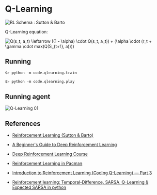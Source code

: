 # Q-Learning

![RL Schema : Sutton & Barto](https://github.com/rdenadai/AI-Study-Notebooks/tree/master/images/simple_RL_schema.png?raw=true)

Q-Learning equation:

<img src="https://latex.codecogs.com/svg.latex?Q(s_t,&space;a_t)&space;\leftarrow&space;((1&space;-&space;\alpha)&space;\cdot&space;Q(s_t,&space;a_t))&space;&plus;&space;(\alpha&space;\cdot&space;(r_t&space;&plus;&space;\gamma&space;\cdot&space;max(Q(S_{t&plus;1},&space;a))))" title="Q(s_t, a_t) \leftarrow ((1 - \alpha) \cdot Q(s_t, a_t)) + (\alpha \cdot (r_t + \gamma \cdot max(Q(S_{t+1}, a))))" />


## Running

```bash
$> python -m code.qlearning.train
```

```bash
$> python -m code.qlearning.play
```

## Running agent

![Q-Learning 01](https://github.com/rdenadai/AI-Study-Notebooks/tree/master/images/qlearning_01.gif?raw=true)


## References

 - [Reinforcement Learning (Sutton & Barto)](http://incompleteideas.net/book/RLbook2018.pdf)

 - [A Beginner's Guide to Deep Reinforcement Learning](https://skymind.ai/wiki/deep-reinforcement-learning)

 - [Deep Reinforcement Learning Course](https://simoninithomas.github.io/Deep_reinforcement_learning_Course/)

 - [Reinforcement Learning in Pacman](http://cs229.stanford.edu/proj2017/final-reports/5241109.pdf)

 - [Introduction to Reinforcement Learning (Coding Q-Learning) — Part 3](https://medium.com/swlh/introduction-to-reinforcement-learning-coding-q-learning-part-3-9778366a41c0)

 - [Reinforcement learning: Temporal-Difference, SARSA, Q-Learning & Expected SARSA in python](https://towardsdatascience.com/reinforcement-learning-temporal-difference-sarsa-q-learning-expected-sarsa-on-python-9fecfda7467e)